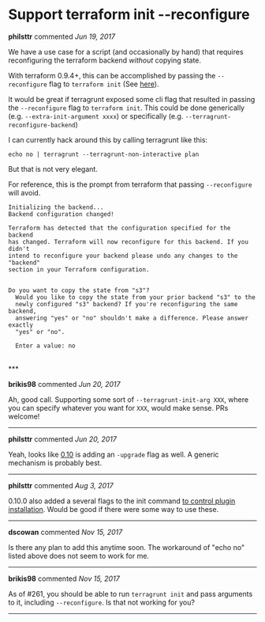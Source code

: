 # Support terraform init --reconfigure

**philsttr** commented *Jun 19, 2017*

We have a use case for a script (and occasionally by hand) that requires reconfiguring the terraform backend _without_ copying state.

With terraform 0.9.4+, this can be accomplished by passing the `--reconfigure` flag to `terraform init` (See [here](https://www.terraform.io/docs/commands/init.html#reconfigure)).

It would be great if terragrunt exposed some cli flag that resulted in passing the `--reconfigure` flag to `terraform init`.  This could be done generically (e.g. `--extra-init-argument xxxx`) or specifically (e.g. `--terragrunt-reconfigure-backend`)

I can currently hack around this by calling terragrunt like this:

```
echo no | terragrunt --terragrunt-non-interactive plan
```

But that is not very elegant.


For reference, this is the prompt from terraform that passing `--reconfigure` will avoid.

```
Initializing the backend...
Backend configuration changed!

Terraform has detected that the configuration specified for the backend
has changed. Terraform will now reconfigure for this backend. If you didn't
intend to reconfigure your backend please undo any changes to the "backend"
section in your Terraform configuration.


Do you want to copy the state from "s3"?
  Would you like to copy the state from your prior backend "s3" to the
  newly configured "s3" backend? If you're reconfiguring the same backend,
  answering "yes" or "no" shouldn't make a difference. Please answer exactly
  "yes" or "no".

  Enter a value: no
```
<br />
***


**brikis98** commented *Jun 20, 2017*

Ah, good call. Supporting some sort of `--terragrunt-init-arg XXX`, where you can specify whatever you want for `XXX`, would make sense. PRs welcome!
***

**philsttr** commented *Jun 20, 2017*

Yeah, looks like [0.10](https://github.com/hashicorp/terraform/blob/master/CHANGELOG.md) is adding an `-upgrade` flag as well.  A generic mechanism is probably best.
***

**philsttr** commented *Aug 3, 2017*

0.10.0 also added a several flags to the init command [to control plugin installation](https://www.terraform.io/docs/commands/init.html#plugin-installation).  Would be good if there were some way to use these.
***

**dscowan** commented *Nov 15, 2017*

Is there any plan to add this anytime soon.  The workaround of "echo no" listed above does not seem to work for me.
***

**brikis98** commented *Nov 15, 2017*

As of #261, you should be able to run `terragrunt init` and pass arguments to it, including `--reconfigure`. Is that not working for you? 
***

